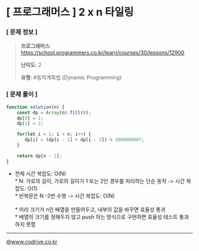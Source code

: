 # [ 프로그래머스 ] 2 x n 타일링

### [ 문제 정보 ]
> **프로그래머스**: https://school.programmers.co.kr/learn/courses/30/lessons/12900
> 
> **난이도**: 2
>
> **유형**: #동적계획법 (Dynamic Programming)


### [ 문제 풀이 ]
```JavaScript
function solution(n) {
    const dp = Array(n).fill(0);
    dp[0] = 1;
    dp[1] = 2;

    for(let i = 2; i < n; i++) {
       dp[i] = (dp[i - 1] + dp[i - 2]) % 1000000007;
    }

    return dp[n - 1];
}
```
* 전체 시간 복잡도: O(N)<br>* N: 가로의 길이, 가로의 길이가 1 또는 2인 경우를 처리하는 단순 동작 -> 시간 복잡도: O(1)<br>* 반복문은 N -2번 수행 -> 시간 복잡도: O(N)<br><br>* 미리 크기가 n인 배열을 만들어두고, 내부의 값을 바꾸면 효율성 통과<br>* 배열의 크기를 정해두지 않고 push 하는 방식으로 구현하면 효율성 테스트 통과하지 못함


---
@www.codrive.co.kr